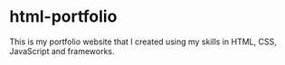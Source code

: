 # html-portfolio
This is my portfolio website that I created using my skills in HTML, CSS, JavaScript and frameworks.
